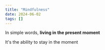 ```yaml
---
title: "Mindfulness"
date: 2024-06-02
tags: []
---
```

In simple words, **living in the present moment**

It's the ability to stay in the moment 

